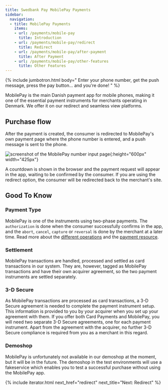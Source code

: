 ```yaml
---
title: Swedbank Pay MobilePay Payments
sidebar:
  navigation:
  - title: MobilePay Payments
    items:
    - url: /payments/mobile-pay
      title: Introduction
    - url: /payments/mobile-pay/redirect
      title: Redirect
    - url: /payments/mobile-pay/after-payment
      title: After Payment
    - url: /payments/mobile-pay/other-features
      title: Other Features
---
```


{% include jumbotron.html body="  Enter your phone number,
get the push message, press the pay button... and you're done!  " %}

MobilePay is the main Danish payment app for mobile phones, making it one of
the essential payment instruments for merchants operating in Denmark. We offer
it on our redirect and seamless view platforms.

## Purchase flow

After the payment is created, the consumer is redirected to MobilePay's
own payment page where the phone number is entered, and a push message is sent
to the phone.

![screenshot of the MobilePay number input page][mobilepay-number-input]{:height="600px" width="425px"}

A countdown is shown in the browser and the payment request will appear in the
app, waiting to be confirmed by the consumer. If you are using the redirect
option, the consumer will be redirected back to the merchant's site.

## Good To Know

### Payment Type

MobilePay is one of the instruments using two-phase payments. The
`authorization` is done when the consumer successfully confirms in the app, and
the `abort`, `cancel`, `capture` or `reversal` is done by the merchant at a
later time. Read more about the [different operations][other-features] and the
[payment resource][payment-resource].

### Settlement

MobilePay transactions are handled, processed and settled as card transactions
in our system. They are, however, tagged as MobilePay transactions and have
their own acquirer agreement, so the two payment instruments are settled
separately.

### 3-D Secure

As MobilePay transactions are processed as card transactions, a 3-D Secure
agreement is needed to complete the payment instrument setup. This information
is provided to you by your acquirer when you set up your agreement with them. If
you offer both Card Payments and MobilePay, you will need two separate 3-D
Secure agreements, one for each payment instrument. Apart from the agreement
with the acquirer, no further 3-D Secure compliance is required from you as a
merchant in this regard.

### Demoshop

MobilePay is unfortunately not available in our demoshop at the moment, but it
will be in the future. The demoshop in the test environments will use a
fakeservice which enables you to test a successful purchase without using the
MobilePay app.

{% include iterator.html
                         next_href="redirect"
                         next_title="Next: Redirect" %}

[mobilepay-number-input]: /assets/img/payments/mobilepay-redirect-en.png
[payment-resource]: /payments/mobile-pay/other-features#payment-resource
[other-features]: /payments/mobile-pay/other-features#operations

